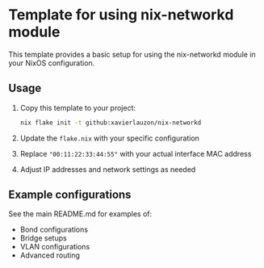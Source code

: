 # Template for using nix-networkd module

This template provides a basic setup for using the nix-networkd module in your NixOS configuration.

## Usage

1. Copy this template to your project:

   ```bash
   nix flake init -t github:xavierlauzon/nix-networkd
   ```

2. Update the `flake.nix` with your specific configuration
3. Replace `"00:11:22:33:44:55"` with your actual interface MAC address
4. Adjust IP addresses and network settings as needed

## Example configurations

See the main README.md for examples of:

- Bond configurations
- Bridge setups
- VLAN configurations
- Advanced routing
